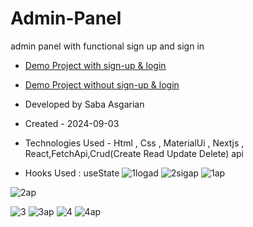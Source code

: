 # Admin-Panel 
admin panel with functional sign up and sign in 
- [Demo Project with sign-up & login](https://admin-panel-azure-ten.vercel.app/)
- [Demo Project without sign-up & login](https://admin-panel-azure-ten.vercel.app/components/dashboard) 

- Developed by Saba Asgarian

- Created - 2024-09-03

- Technologies Used - Html , Css , MaterialUi , Nextjs , React,FetchApi,Crud(Create Read Update Delete) api

- Hooks Used : useState 
![1logad](https://github.com/user-attachments/assets/2557fbb2-b292-4569-b44e-d539be0394de)
![2sigap](https://github.com/user-attachments/assets/a3ab3424-eac9-4859-8ce9-3a0a96ad9442)
![1ap](https://github.com/user-attachments/assets/04125ef8-f0c3-476a-bfb5-3b52bc0c10f4)

![2ap](https://github.com/user-attachments/assets/2f4f8442-f6e0-448c-81c3-d58b3f2a07d4)

![3](https://github.com/user-attachments/assets/4a1cab36-cc4b-4aa6-a8e7-d515b73aca98)
![3ap](https://github.com/user-attachments/assets/9e8570f2-69bb-4ac8-8caa-841101e47450)
![4](https://github.com/user-attachments/assets/413c00a6-5cfa-42fe-8215-1b7b60de0754)
![4ap](https://github.com/user-attachments/assets/241ac33b-d9f6-41cd-8019-cf502fa05d97)
